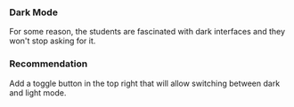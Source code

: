 ### Dark Mode

For some reason, the students are fascinated with dark interfaces and they won't stop asking for it.

### Recommendation

Add a toggle button in the top right that will allow switching between dark and light mode.
